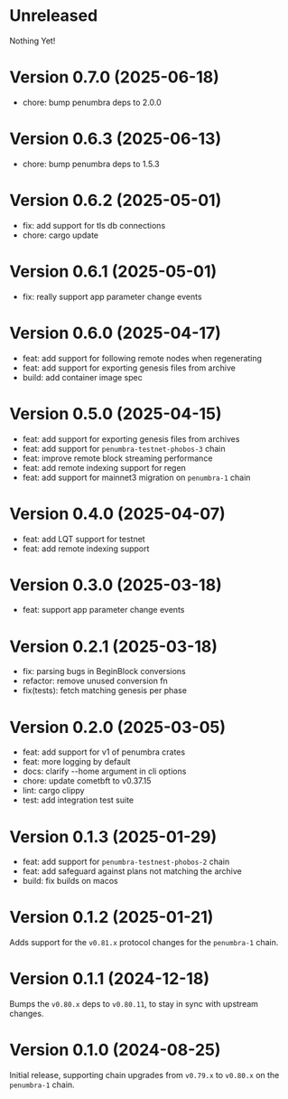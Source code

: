 # Unreleased

Nothing Yet!

# Version 0.7.0 (2025-06-18)

* chore: bump penumbra deps to 2.0.0

# Version 0.6.3 (2025-06-13)

* chore: bump penumbra deps to 1.5.3

# Version 0.6.2 (2025-05-01)

* fix: add support for tls db connections
* chore: cargo update

# Version 0.6.1 (2025-05-01)

* fix: really support app parameter change events

# Version 0.6.0 (2025-04-17)

* feat: add support for following remote nodes when regenerating
* feat: add support for exporting genesis files from archive
* build: add container image spec

# Version 0.5.0 (2025-04-15)

* feat: add support for exporting genesis files from archives
* feat: add support for `penumbra-testnet-phobos-3` chain
* feat: improve remote block streaming performance
* feat: add remote indexing support for regen
* feat: add support for mainnet3 migration on `penumbra-1` chain

# Version 0.4.0 (2025-04-07)

* feat: add LQT support for testnet
* feat: add remote indexing support

# Version 0.3.0 (2025-03-18)

* feat: support app parameter change events

# Version 0.2.1 (2025-03-18)

* fix: parsing bugs in BeginBlock conversions
* refactor: remove unused conversion fn
* fix(tests): fetch matching genesis per phase

# Version 0.2.0 (2025-03-05)

* feat: add support for v1 of penumbra crates
* feat: more logging by default
* docs: clarify --home argument in cli options
* chore: update cometbft to v0.37.15
* lint: cargo clippy
* test: add integration test suite

# Version 0.1.3 (2025-01-29)

* feat: add support for `penumbra-testnest-phobos-2` chain
* feat: add safeguard against plans not matching the archive
* build: fix builds on macos

# Version 0.1.2 (2025-01-21)

Adds support for the `v0.81.x` protocol changes for the `penumbra-1` chain.

# Version 0.1.1 (2024-12-18)

Bumps the `v0.80.x` deps to `v0.80.11`, to stay in sync with upstream changes.

# Version 0.1.0 (2024-08-25)

Initial release, supporting chain upgrades from `v0.79.x` to `v0.80.x` on the `penumbra-1` chain.
